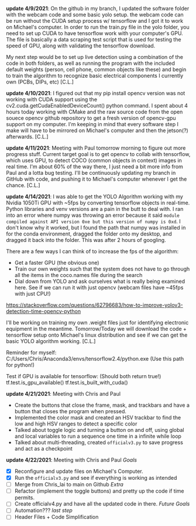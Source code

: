 **update 4/9/2021**: On the github in my branch, I updated the software folder with the webcam code and some basic yolo setup. the webcam code can be run without the CUDA setup process w/ tensorflow and I got it to work on Michael's computer. In order to run the train.py file in the yolo folder, you need to set up CUDA to have tensorflow work with your computer's GPU. The file is basically a data scraping test script that is used for testing the speed of GPU, along with validating the tensorflow download.

My next step would be to set up live detection using a combination of the code in both folders, as well as running the program with the included default weights (person, cell phone, common objects like these) and begin to train the algorithm to recognize basic electrical components I currently own (PCBs, DIPs, etc) [C.L.]

**update 4/10/2021**: I figured out that my pip install opencv version was not working with CUDA support using the cv2.cuda.getCudaEnabledDeviceCount() python command. I spent about 4 hours today working with CMake and the raw source code from the open souece opencv github repository to get a fresh version of opencv-gpu support on my computer. I'm keeping in mind that every software step I make will have to be mirrored on Michael's computer and then the jetson(?) afterwards. [C.L.]

**update 4/11/2021**: Meeting with Paul tomorrow morning to figure out more progress stuff. Current target goal is to get opencv to collab with tensorflow, which uses GPU, to detect COCO (common objects in context) images in real time. I'm about 60% of the way there, I just need a bit more info from Paul and a lotta bug testing. I'll be continuously updating my branch in GitHub with code, and pushing it to Michael's computer whenever I get the chance. [C.L.]

**update 4/14/2021**: I was able to get the YOLO Algorithm working with my Nvidia 1050Ti GPU with ~5fps by converting tensorflow objects in real-time. Python libraries and venv versions are a pain in the butt to deal with. I ran into an error where numpy was throwing an error because it said `module compiled against API version 0xe but this version of numpy is 0xd`. I don't know why it worked, but I found the path that numpy was installed in for the conda environment, dragged the folder onto my desktop, and dragged it back into the folder. This was after 2 hours of googling. 

There are a few ways I can think of to increase the fps of the algorithm:
+ Get a faster GPU (the obvious one)
+ Train our own weights such that the system does not have to go through all the items in the coco.names file during the search
+ Dial down from YOLO and ask ourselves what is really being examined here. See if we can run it with just opencv (webcam files have ~45fps with just CPU!)

https://stackoverflow.com/questions/62796683/how-to-improve-yolov3-detection-time-opencv-python

I'll be working on training my own .weight files just for identifying electronic equipment in the meantime. Tomorrow/Today we will download the code + tensorflow setup onto Michael's linux distribution and see if we can get the basic YOLO algorithm working. [C.L.]

Reminder for myself: C:/Users/Chris/Anaconda3/envs/tensorflow2.4/python.exe (Use this path for python!)

Test if GPU is available for tensorflow: (Should both return true!)
tf.test.is_gpu_available()
tf.test.is_built_with_cuda()

**update 4/21/2021**: Meeting with Chris and Paul
- Create the buttons that close the frame, mask, and trackbars and have a button that closes the program when pressed. 
- Implemented the color mask and created an HSV trackbar to find the low and high HSV ranges to detect a specific color
- Talked about toggle logic and turning a button on and off, using global and local variables to run a sequence one time in a infinite while loop
- Talked about multi-threading, created `officialv3.py` to save progress and act as a checkpoint

**update 4/22/2021**: Meeting with Chris and Paul
*Goals*
- [x] Reconfigure and update files on Michael's Computer.
- [x] Run the ``officialv3.py`` and see if everything is working as intended
- [ ] Merge from Chris_lai to main on Github
*Extra*
- [ ] Refactor (implement the toggle buttons) and pretty up the code if time permits.  
- [ ] Create officialv4.py and have all the updated code in there.
*Future Goals*
- [ ] Automation???
*last step*
- [ ] Header Files + Code Simplification